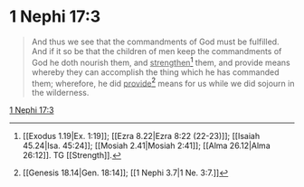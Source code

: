 # 1 Nephi 17:3

> And thus we see that the commandments of God must be fulfilled. And if it so be that the children of men keep the commandments of God he doth nourish them, and <u>strengthen</u>[^a] them, and provide means whereby they can accomplish the thing which he has commanded them; wherefore, he did <u>provide</u>[^b] means for us while we did sojourn in the wilderness.

[1 Nephi 17:3](https://www.churchofjesuschrist.org/study/scriptures/bofm/1-ne/17?lang=eng&id=p3#p3)


[^a]: [[Exodus 1.19|Ex. 1:19]]; [[Ezra 8.22|Ezra 8:22 (22-23)]]; [[Isaiah 45.24|Isa. 45:24]]; [[Mosiah 2.41|Mosiah 2:41]]; [[Alma 26.12|Alma 26:12]]. TG [[Strength]].
[^b]: [[Genesis 18.14|Gen. 18:14]]; [[1 Nephi 3.7|1 Ne. 3:7.]]
